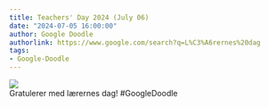 ```yaml
---
title: Teachers' Day 2024 (July 06)
date: "2024-07-05 16:00:00"
author: Google Doodle
authorlink: https://www.google.com/search?q=L%C3%A6rernes%20dag
tags:
- Google-Doodle
---
```

<img src="https://www.google.com/logos/doodles/2024/teachers-day-2024-jun-06-6753651837110421-l.png" referrerpolicy="no-referrer"><br>Gratulerer med lærernes dag! #GoogleDoodle